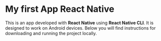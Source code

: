 # My first App React Native

This is an app developed with **React Native** using **React Native CLI**. It is designed to work on Android devices. Below you will find instructions for downloading and running the project locally.